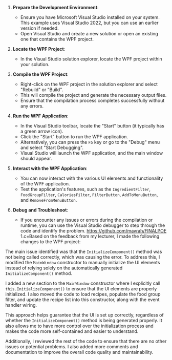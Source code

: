 
1. **Prepare the Development Environment**:
   - Ensure you have Microsoft Visual Studio installed on your system. This example uses Visual Studio 2022, but you can use an earlier version if needed.
   - Open Visual Studio and create a new solution or open an existing one that contains the WPF project.

2. **Locate the WPF Project**:
   - In the Visual Studio solution explorer, locate the WPF project within your solution.

3. **Compile the WPF Project**:
   - Right-click on the WPF project in the solution explorer and select "Rebuild" or "Build".
   - This will compile the project and generate the necessary output files.
   - Ensure that the compilation process completes successfully without any errors.

4. **Run the WPF Application**:
   - In the Visual Studio toolbar, locate the "Start" button (it typically has a green arrow icon).
   - Click the "Start" button to run the WPF application.
   - Alternatively, you can press the `F5` key or go to the "Debug" menu and select "Start Debugging".
   - Visual Studio will launch the WPF application, and the main window should appear.

5. **Interact with the WPF Application**:
   - You can now interact with the various UI elements and functionality of the WPF application.
   - Test the application's features, such as the `IngredientFilter`, `FoodGroupFilter`, `CaloriesFilter`, `FilterButton`, `AddToMenuButton`, and `RemoveFromMenuButton`.

6. **Debug and Troubleshoot**:
   - If you encounter any issues or errors during the compilation or runtime, you can use the Visual Studio debugger to step through the code and identify the problem.
https://github.com/mavrah/FINALPOE
  1.c=Based on the feedback from my lecturer, I made the following changes to the WPF project:

The main issue identified was that the `InitializeComponent()` method was not being called correctly, which was causing the error. To address this, I modified the `MainWindow` constructor to manually initialize the UI elements instead of relying solely on the automatically generated `InitializeComponent()` method.

I added a new section to the `MainWindow` constructor where I explicitly call `this.InitializeComponent()` to ensure that the UI elements are properly initialized. I also moved the code to load recipes, populate the food group filter, and update the recipe list into this constructor, along with the event handler wiring.

This approach helps guarantee that the UI is set up correctly, regardless of whether the `InitializeComponent()` method is being generated properly. It also allows me to have more control over the initialization process and makes the code more self-contained and easier to understand.

Additionally, I reviewed the rest of the code to ensure that there are no other issues or potential problems. I also added more comments and documentation to improve the overall code quality and maintainability.
